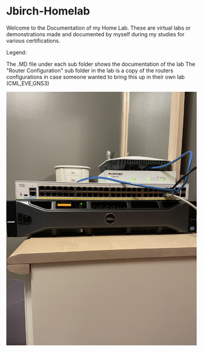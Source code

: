 # Jbirch-Homelab

Welcome to the Documentation of my Home Lab. These are virtual labs or demonstrations made and documented by myself during my studies for various certifications.

Legend:

The .MD file under each sub folder shows the documentation of the lab
The "Router Configuration" sub folder in the lab is a copy of the routers configurations in case someone wanted to bring this up in their own lab (CML,EVE,GNS3)

![Home-Lab](Security/Zero-Trust/Images/Home-Lab-New.jpeg)
